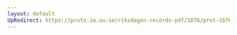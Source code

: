 ```yaml
---
layout: default
UpRedirect: https://pruto.im.uu.se/riksdagen-records-pdf/1876/prot-1876--fk--017/prot-1876--fk--017_006.pdf
---
```

